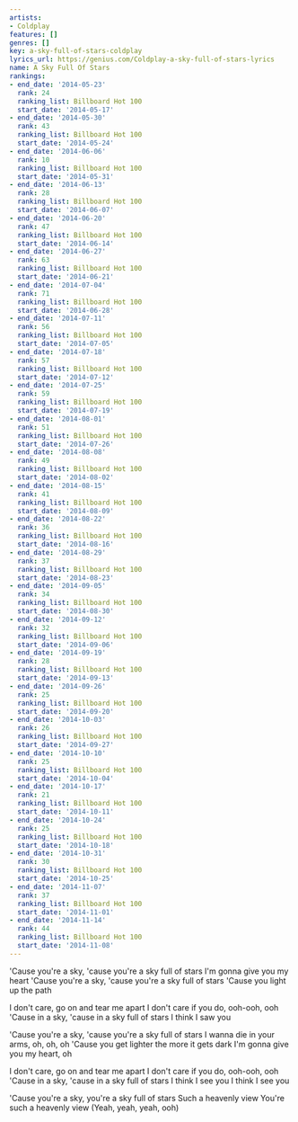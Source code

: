 ```yaml
---
artists:
- Coldplay
features: []
genres: []
key: a-sky-full-of-stars-coldplay
lyrics_url: https://genius.com/Coldplay-a-sky-full-of-stars-lyrics
name: A Sky Full Of Stars
rankings:
- end_date: '2014-05-23'
  rank: 24
  ranking_list: Billboard Hot 100
  start_date: '2014-05-17'
- end_date: '2014-05-30'
  rank: 43
  ranking_list: Billboard Hot 100
  start_date: '2014-05-24'
- end_date: '2014-06-06'
  rank: 10
  ranking_list: Billboard Hot 100
  start_date: '2014-05-31'
- end_date: '2014-06-13'
  rank: 28
  ranking_list: Billboard Hot 100
  start_date: '2014-06-07'
- end_date: '2014-06-20'
  rank: 47
  ranking_list: Billboard Hot 100
  start_date: '2014-06-14'
- end_date: '2014-06-27'
  rank: 63
  ranking_list: Billboard Hot 100
  start_date: '2014-06-21'
- end_date: '2014-07-04'
  rank: 71
  ranking_list: Billboard Hot 100
  start_date: '2014-06-28'
- end_date: '2014-07-11'
  rank: 56
  ranking_list: Billboard Hot 100
  start_date: '2014-07-05'
- end_date: '2014-07-18'
  rank: 57
  ranking_list: Billboard Hot 100
  start_date: '2014-07-12'
- end_date: '2014-07-25'
  rank: 59
  ranking_list: Billboard Hot 100
  start_date: '2014-07-19'
- end_date: '2014-08-01'
  rank: 51
  ranking_list: Billboard Hot 100
  start_date: '2014-07-26'
- end_date: '2014-08-08'
  rank: 49
  ranking_list: Billboard Hot 100
  start_date: '2014-08-02'
- end_date: '2014-08-15'
  rank: 41
  ranking_list: Billboard Hot 100
  start_date: '2014-08-09'
- end_date: '2014-08-22'
  rank: 36
  ranking_list: Billboard Hot 100
  start_date: '2014-08-16'
- end_date: '2014-08-29'
  rank: 37
  ranking_list: Billboard Hot 100
  start_date: '2014-08-23'
- end_date: '2014-09-05'
  rank: 34
  ranking_list: Billboard Hot 100
  start_date: '2014-08-30'
- end_date: '2014-09-12'
  rank: 32
  ranking_list: Billboard Hot 100
  start_date: '2014-09-06'
- end_date: '2014-09-19'
  rank: 28
  ranking_list: Billboard Hot 100
  start_date: '2014-09-13'
- end_date: '2014-09-26'
  rank: 25
  ranking_list: Billboard Hot 100
  start_date: '2014-09-20'
- end_date: '2014-10-03'
  rank: 26
  ranking_list: Billboard Hot 100
  start_date: '2014-09-27'
- end_date: '2014-10-10'
  rank: 25
  ranking_list: Billboard Hot 100
  start_date: '2014-10-04'
- end_date: '2014-10-17'
  rank: 21
  ranking_list: Billboard Hot 100
  start_date: '2014-10-11'
- end_date: '2014-10-24'
  rank: 25
  ranking_list: Billboard Hot 100
  start_date: '2014-10-18'
- end_date: '2014-10-31'
  rank: 30
  ranking_list: Billboard Hot 100
  start_date: '2014-10-25'
- end_date: '2014-11-07'
  rank: 37
  ranking_list: Billboard Hot 100
  start_date: '2014-11-01'
- end_date: '2014-11-14'
  rank: 44
  ranking_list: Billboard Hot 100
  start_date: '2014-11-08'
---
```

'Cause you're a sky, 'cause you're a sky full of stars
I'm gonna give you my heart
'Cause you're a sky, 'cause you're a sky full of stars
'Cause you light up the path


I don't care, go on and tear me apart
I don't care if you do, ooh-ooh, ooh
'Cause in a sky, 'cause in a sky full of stars
I think I saw you


'Cause you're a sky, 'cause you're a sky full of stars
I wanna die in your arms, oh, oh, oh
'Cause you get lighter the more it gets dark
I'm gonna give you my heart, oh


I don't care, go on and tear me apart
I don't care if you do, ooh-ooh, ooh
'Cause in a sky, 'cause in a sky full of stars
I think I see you
I think I see you


'Cause you're a sky, you're a sky full of stars
Such a heavenly view
You're such a heavenly view
(Yeah, yeah, yeah, ooh)
